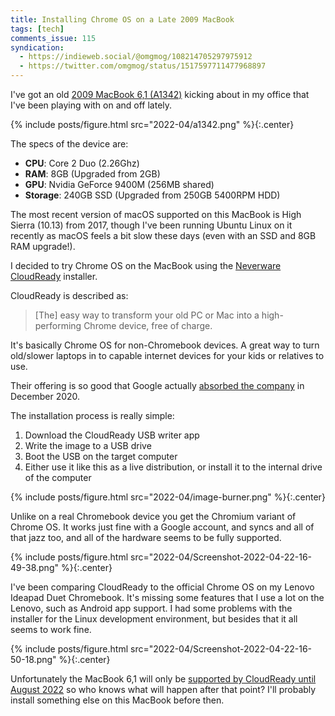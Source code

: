 ```yaml
---
title: Installing Chrome OS on a Late 2009 MacBook
tags: [tech]
comments_issue: 115
syndication:
  - https://indieweb.social/@omgmog/108214705297975912
  - https://twitter.com/omgmog/status/1517597711477968897
---
```


I've got an old [2009 MacBook 6,1 (A1342)](https://everymac.com/systems/apple/macbook/specs/macbook-core-2-duo-2.26-white-13-polycarbonate-unibody-late-2009-specs.html) kicking about in my office that I've been playing with on and off lately.

<!-- more -->

{% include posts/figure.html src="2022-04/a1342.png" %}{:.center}

The specs of the device are:

- **CPU**: Core 2 Duo (2.26Ghz)
- **RAM**: 8GB (Upgraded from 2GB)
- **GPU**: Nvidia GeForce 9400M (256MB shared)
- **Storage**: 240GB SSD (Upgraded from 250GB 5400RPM HDD)

The most recent version of macOS supported on this MacBook is High Sierra (10.13) from 2017, though I've been running Ubuntu Linux on it recently as macOS feels a bit slow these days (even with an SSD and 8GB RAM upgrade!).

I decided to try Chrome OS on the MacBook using the [Neverware CloudReady](https://www.neverware.com/freedownload#intro-text) installer.

CloudReady is described as:

> [The] easy way to transform your old PC or Mac into a high-performing Chrome device, free of charge.

It's basically Chrome OS for non-Chromebook devices. A great way to turn old/slower laptops in to capable internet devices for your kids or relatives to use.

Their offering is so good that Google actually [absorbed the company](https://cloudreadykb.neverware.com/s/article/Neverware-is-now-part-of-Google-FAQ) in December 2020.

The installation process is really simple:

1. Download the CloudReady USB writer app
2. Write the image to a USB drive
3. Boot the USB on the target computer
4. Either use it like this as a live distribution, or install it to the internal drive of the computer

{% include posts/figure.html src="2022-04/image-burner.png" %}{:.center}

Unlike on a real Chromebook device you get the Chromium variant of Chrome OS. It works just fine with a Google account, and syncs and all of that jazz too, and all of the hardware seems to be fully supported.

{% include posts/figure.html src="2022-04/Screenshot-2022-04-22-16-49-38.png" %}{:.center}

I've been comparing CloudReady to the official Chrome OS on my Lenovo Ideapad Duet Chromebook. It's missing some features that I use a lot on the Lenovo, such as Android app support. I had some problems with the installer for the  Linux development environment, but besides that it all seems to work fine.

{% include posts/figure.html src="2022-04/Screenshot-2022-04-22-16-50-18.png" %}{:.center}

Unfortunately the MacBook 6,1 will only be [supported by CloudReady until August 2022](https://cloudreadykb.neverware.com/s/article/Reference-List-of-Decertified-Models) so who knows what will happen after that point? I'll probably install something else on this MacBook before then.
